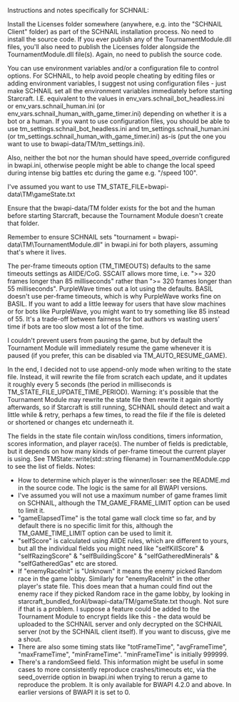 Instructions and notes specifically for SCHNAIL:

Install the Licenses folder somewhere (anywhere, e.g. into the "SCHNAIL Client" folder) as part of the SCHNAIL installation process. No need to install the source code. If you ever publish any of the TournamentModule.dll files, you'll also need to publish the Licenses folder alongside the TournamentModule.dll file(s). Again, no need to publish the source code.

You can use environment variables and/or a configuration file to control options.  For SCHNAIL, to help avoid people cheating by editing files or adding environment variables, I suggest not using configuration files - just make SCHNAIL set all the environment variables immediately before starting Starcraft. I.E. equivalent to the values in env_vars.schnail_bot_headless.ini or env_vars.schnail_human.ini (or env_vars.schnail_human_with_game_timer.ini) depending on whether it is a bot or a human. If you want to use configuration files, you should be able to use tm_settings.schnail_bot_headless.ini and tm_settings.schnail_human.ini (or tm_settings.schnail_human_with_game_timer.ini) as-is (put the one you want to use to bwapi-data/TM/tm_settings.ini).

Also, neither the bot nor the human should have speed_override configured in bwapi.ini, otherwise people might be able to change the local speed during intense big battles etc during the game e.g. "/speed 100".

I've assumed you want to use TM_STATE_FILE=bwapi-data\TM\gameState.txt

Ensure that the bwapi-data/TM folder exists for the bot and the human before starting Starcraft, because the Tournament Module doesn't create that folder.

Remember to ensure SCHNAIL sets "tournament = bwapi-data\TM\TournamentModule.dll" in bwapi.ini for both players, assuming that's where it lives.

The per-frame timeouts option (TM_TIMEOUTS) defaults to the same timeouts settings as AIIDE/CoG. SSCAIT allows more time, i.e. ">= 320 frames longer than 85 milliseconds" rather than ">= 320 frames longer than 55 milliseconds". PurpleWave times out a lot using the defaults. BASIL doesn't use per-frame timeouts, which is why PurpleWave works fine on BASIL. If you want to add a little leeway for users that have slow machines or for bots like PurpleWave, you might want to try something like 85 instead of 55. It's a trade-off between fairness for bot authors vs wasting users' time if bots are too slow most a lot of the time.

I couldn't prevent users from pausing the game, but by default the Tournament Module will immediately resume the game whenever it is paused (if you prefer, this can be disabled via TM_AUTO_RESUME_GAME).

In the end, I decided not to use append-only mode when writing to the state file. Instead, it will rewrite the file from scratch each update, and it updates it roughly every 5 seconds (the period in milliseconds is TM_STATE_FILE_UPDATE_TIME_PERIOD). Warning: it's possible that the Tournament Module may rewrite the state file then rewrite it again shortly afterwards, so if Starcraft is still running, SCHNAIL should detect and wait a little while & retry, perhaps a few times, to read the file if the file is deleted or shortened or changes etc underneath it.

The fields in the state file contain win/loss conditions, timers information, scores information, and player race(s). The number of fields is predictable, but it depends on how many kinds of per-frame timeout the current player is using. See TMState::write(std::string filename) in TournamentModule.cpp to see the list of fields. Notes:
* How to determine which player is the winner/loser: see the README.md in the source code. The logic is the same for all BWAPI versions.
* I've assumed you will not use a maximum number of game frames limit on SCHNAIL, although the TM_GAME_FRAME_LIMIT option can be used to limit it.
* "gameElapsedTime" is the total game wall clock time so far, and by default there is no specific limit for this, although the TM_GAME_TIME_LIMIT option can be used to limit it.
* "selfScore" is calculated using AIIDE rules, which are different to yours, but all the individual fields you might need like "selfKillScore" & "selfRazingScore" & "selfBuildingScore" & "selfGatheredMinerals" & "selfGatheredGas" etc are stored.
* If "enemyRaceInit" is "Unknown" it means the enemy picked Random race in the game lobby. Similarly for "enemyRaceInit" in the other player's state file. This does mean that a human could find out the enemy race if they picked Random race in the game lobby, by looking in starcraft_bundled_forAI/bwapi-data/TM/gameState.txt though. Not sure if that is a problem. I suppose a feature could be added to the Tournament Module to encrypt fields like this - the data would be uploaded to the SCHNAIL server and only decrypted on the SCHNAIL server (not by the SCHNAIL client itself). If you want to discuss, give me a shout.
* There are also some timing stats like "totFrameTime", "avgFrameTime", "maxFrameTime", "minFrameTime". "minFrameTime" is initially 999999.
* There's a randomSeed field. This information might be useful in some cases to more consistently reproduce crashes/timeouts etc, via the seed_override option in bwapi.ini when trying to rerun a game to reproduce the problem. It is only available for BWAPI 4.2.0 and above. In earlier versions of BWAPI it is set to 0.